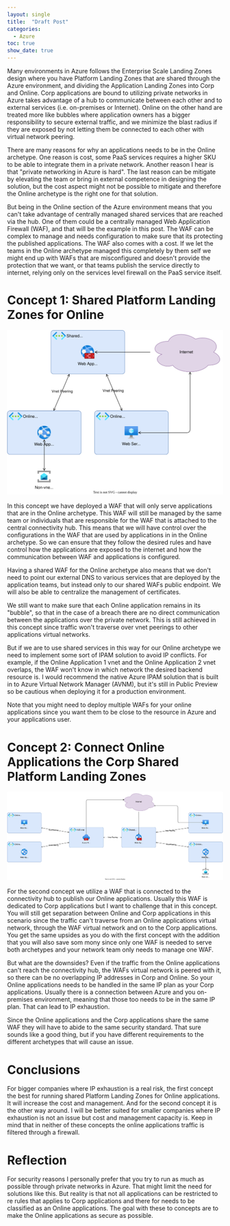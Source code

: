 ```yaml
---
layout: single
title:  "Draft Post"
categories: 
  - Azure
toc: true
show_date: true
---
```

Many environments in Azure follows the Enterprise Scale Landing Zones design where you have Platform Landing Zones that are shared through the Azure environment, and dividing the Application Landing Zones into Corp and Online. Corp applications are bound to utilizing private networks in Azure takes advantage of a hub to communicate between each other and to external services (i.e. on-premises or Internet). Online on the other hand are treated more like bubbles where application owners has a bigger responsibility to secure external traffic, and we minimize the blast radius if they are exposed by not letting them be connected to each other with virtual network peering. 

There are many reasons for why an applications needs to be in the Online archetype. One reason is cost, some PaaS services requires a higher SKU to be able to integrate them in a private network. Another reason I hear is that "private networking in Azure is hard". The last reason can be mitigate by elevating the team or bring in external competence in designing the solution, but the cost aspect might not be possible to mitigate and therefore the Online archetype is the right one for that solution. 

But being in the Online section of the Azure environment means that you can't take advantage of centrally managed shared services that are reached via the hub. One of them could be a centrally managed Web Application Firewall (WAF), and that will be the example in this post. The WAF can be complex to manage and needs configuration to make sure that its protecting the published applications. The WAF also comes with a cost. If we let the teams in the Online archetype managed this completely by them self we might end up with WAFs that are misconfigured and doesn't provide the protection that we want, or that teams publish the service directly to internet, relying only on the services level firewall on the PaaS service itself. 

# Concept 1: Shared Platform Landing Zones for Online
![](/assets/diagrams/solution1-online-shared.drawio.svg)

In this concept we have deployed a WAF that will only serve applications that are in the Online archetype. This WAF will still be managed by the same team or individuals that are responsible for the WAF that is attached to the central connectivity hub. This means that we will have control over the configurations in the WAF that are used by applications in in the Online archetype. So we can ensure that they follow the desired rules and have control how the applications are exposed to the internet and how the communication between WAF and applications is configured. 

Having a shared WAF for the Online archetype also means that we don't need to point our external DNS to various services that are deployed by the application teams, but instead only to our shared WAFs public endpoint. We will also be able to centralize the management of certificates.

We still want to make sure that each Online application remains in its "bubble", so that in the case of a breach there are no direct communication between the applications over the private network. This is still achieved in this concept since traffic won't traverse over vnet peerings to other applications virtual networks. 

But if we are to use shared services in this way for our Online archetype we need to implement some sort of IPAM solution to avoid IP conflicts. For example, if the Online Application 1 vnet and the Online Application 2 vnet overlaps, the WAF won't know in which network the desired backend resource is. I would recommend the native Azure IPAM solution that is built in to Azure Virtual Network Manager (AVNM), but it's still in Public Preview so be cautious when deploying it for a production environment.

Note that you might need to deploy multiple WAFs for your online applications since you want them to be close to the resource in Azure and your applications user.

#  Concept 2: Connect Online Applications the Corp Shared Platform Landing Zones
![](/assets/diagrams/solution2-online-to-corp-shared.drawio.svg)

For the second concept we utilize a WAF that is connected to the connectivity hub to publish our Online applications. Usually this WAF is dedicated to Corp applications but I want to challenge that in this concept. You will still get separation between Online and Corp applications in this scenario since the traffic can't traverse from an Online applications virtual network, through the WAF virtual network and on to the Corp applications. You get the same upsides as you do with the first concept with the addition that you will also save som mony since only one WAF is needed to serve both archetypes and your network team only needs to manage one WAF.

But what are the downsides? Even if the traffic from the Online applications can't reach the connectivity hub, the WAFs virtual network is peered with it, so there can be no overlapping IP addresses in Corp and Online. So your Online applications needs to be handled in the same IP plan as your Corp applications. Usually there is a connection between Azure and you on-premises environment, meaning that those too needs to be in the same IP plan. That can lead to IP exhaustion. 

Since the Online applications and the Corp applications share the same WAF they will have to abide to the same security standard. That sure sounds like a good thing, but if you have different requirements to the different archetypes that will cause an issue. 

# Conclusions
For bigger companies where IP exhaustion is a real risk, the first concept the best for running shared Platform Landing Zones for Online applications. It will increase the cost and management.
And for the second concept it is the other way around. I will be better suited for smaller companies where IP exhaustion is not an issue but cost and management capacity is. 
Keep in mind that in neither of these concepts the online applications traffic is filtered through a firewall. 

# Reflection
For security reasons I personally prefer that you try to run as much as possible through private networks in Azure. That might limit the need for solutions like this. But reality is that not all applications can be restricted to re rules that applies to Corp applications and there for needs to be classified as an Online applications. The goal with these to concepts are to make the Online applications as secure as possible.